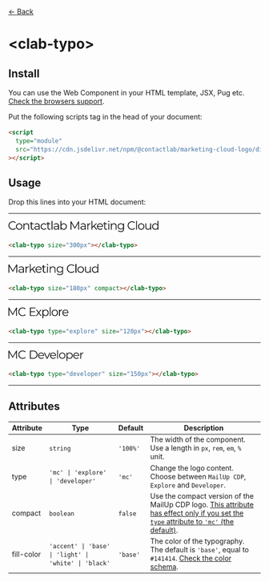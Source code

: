[← Back](../README.md)

# \<clab-typo>

## Install

You can use the Web Component in your HTML template, JSX, Pug etc. [Check the browsers support](./browsers-support.md).

Put the following scripts tag in the head of your document:

```html
<script
  type="module"
  src="https://cdn.jsdelivr.net/npm/@contactlab/marketing-cloud-logo/dist/esm/clab-logo.js"
></script>
```

## Usage

Drop this lines into your HTML document:

---

<img width="300px" src="../resources/svg/typo-mc-full.svg" />

```html
<clab-typo size="300px"></clab-typo>
```

---

<img width="180px" src="../resources/svg/typo-mc-compact.svg" />

```html
<clab-typo size="180px" compact></clab-typo>
```

---

<img width="120px" src="../resources/svg/typo-mc-explore.svg" />

```html
<clab-typo type="explore" size="120px"></clab-typo>
```

---

<img width="150px" src="../resources/svg/typo-mc-developer.svg" />

```html
<clab-typo type="developer" size="150px"></clab-typo>
```

---

## Attributes

| Attribute  | Type                                                  | Default  | Description                                                                                                                                    |
| ---------- | ----------------------------------------------------- | -------- | ---------------------------------------------------------------------------------------------------------------------------------------------- |
| size       | `string`                                              | `'100%'` | The width of the component. Use a length in `px`, `rem`, `em`, `%` unit.                                                                       |
| type       | `'mc' \| 'explore' \| 'developer'`                    | `'mc'`   | Change the logo content. Choose between `MailUp CDP`, `Explore` and `Developer`.                                                               |
| compact    | `boolean`                                             | `false`  | Use the compact version of the MailUp CDP logo. <u>This attribute has effect only if you set the `type` attribute to `'mc'` (the default)</u>. |
| fill-color | `'accent' \| 'base' \| 'light' \| 'white' \| 'black'` | `'base'` | The color of the typography. The default is `'base'`, equal to `#141414`. [Check the color schema](./color-schema.md).                         |

